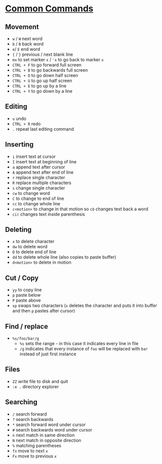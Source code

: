 # [Common Commands](https://stackoverflow.com/a/5400978/10039741)

## Movement

* `w` / `W` next word
* `b` / `B` back word
* `e`/ `E` end word
* `{` / `}` previous / next blank line
* `mx` to set marker `x` / `'x` to go back to marker `x`
* `CTRL + F` to go forward full screen
* `CTRL + B` to go backwards full screen
* `CTRL + D` to go down half screen
* `CTRL + U` to go up half screen
* `CTRL + E` to go up by a line
* `CTRL + Y` to go down by a line

## Editing

* `u` undo
* `CTRL + R` redo
* `.` repeat last editing command

## Inserting

* `i` insert text at cursor
* `I` insert text at beginning of line
* `a` append text after cursor
* `A` append text after end of line
* `r` replace single character
* `R` replace multiple characters
* `s` change single character
* `cw` to change word
* `C` to change to end of line
* `cc` to change whole line
* `c<motion>` to change in that motion so `cb` changes text back a word
* `ci(` changes text inside parenthesis

## Deleting

* `x` to delete character
* `dw` to delete word
* `D` to delete end of line
* `dd` to delete whole line (also copies to paste buffer)
* `d<motion>` to delete in motion

## Cut / Copy

* `yy` to copy line
* `p` paste below
* `P` paste above
* `xp` swaps two characters (`x` deletes the character and puts it into buffer and then `p` pastes after cursor)

## Find / replace

* `%s/foo/bar/g`
  * `%s` sets the range - in this case it indicates every line in file
  * `/g` indicates that every instance of `foo` will be replaced with `bar` instead of just first instance

## Files

* `ZZ` write file to disk and quit
* `:e .` directory explorer

## Searching

* `/` search forward
* `?` search backwards
* `*` search forward word under cursor
* `#` search backwards word under cursor
* `n` next match in same direction
* `N` next match in opposite direction
* `%` matching parentheses
* `fx` move to next `x`
* `Fx` move to previous `x`
